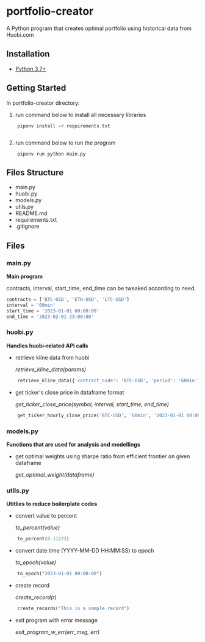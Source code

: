 # portfolio-creator

A Python program that creates optimal portfolio using historical data from Huobi.com

## Installation
    
- [Python 3.7+](https://www.python.org/downloads/release/python-370/)

## Getting Started

In portfolio-creator directory:

1. run command below to install all necessary libraries

```linux
    pipenv install -r requirements.txt
            
```

2. run command below to run the program
   
```linux
    pipenv run python main.py
```

## Files Structure
- main.py
- huobi.py
- models.py
- utils.py
- README.md
- requirements.txt
- .gitignore

## Files

### main.py

**Main program**

contracts, interval, start_time, end_time can be tweaked according to need.

``` python
contracts = ['BTC-USD', 'ETH-USD', 'LTC-USD']
interval = '60min'
start_time = '2023-01-01 00:00:00'
end_time = '2023-02-01 23:00:00'

```

### huobi.py

**Handles huobi-related API calls**

- retrieve kline data from huobi
  
    _retrieve_kline_data(params)_

```python
    retrieve_kline_data({'contract_code': 'BTC-USD', 'period': '60min', 'from': 1677073951, 'to': 1677073966})
```

- get ticker's close price in dataframe format
  
    _get_ticker_close_price(symbol, interval, start_time, end_time)_

```python
    get_ticker_hourly_close_price('BTC-USD', '60min', '2023-01-01 00:00:00', '2023-02-01 23:00:00')
```

### models.py

**Functions that are used for analysis and modellings**

- get optimal weights using sharpe ratio from efficient frontier on given dataframe
  
    _get_optimal_weight(dataframe)_

### utils.py

**Utitlies to reduce boilerplate codes**

- convert value to percent
  
    _to_percent(value)_

```python
    to_percent(0.11273)
```

- convert date time (YYYY-MM-DD HH:MM:SS) to epoch
  
    _to_epoch(value)_

```python
    to_epoch("2023-01-01 00:00:00")
```

- create record 

    _create_record(r)_

```python
    create_records("This is a sample record")
```

- exit program with error message

    _exit_program_w_err(err_msg, err)_

